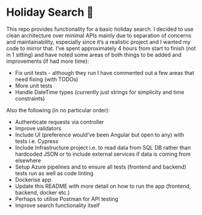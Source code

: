 # Holiday Search 🔎

This repo provides functionality for a basic holiday search. I decided to use clean architecture over minimal APIs mainly due to separation of concerns and maintainability, especially since it’s a realistic project and I wanted my code to mirror that. I’ve spent approximately 4 hours from start to finish (not in 1 sitting) and have noted some areas of both things to be added and improvements (if had more time):

* Fix unit tests - although they run I have commented out a few areas that need fixing (with TODOs)
* More unit tests
* Handle DateTime types (currently just strings for simplicity and time constraints)

Also the following (in no particular order):

* Authenticate requests via controller
* Improve validators
* Include UI (preference would've been Angular but open to any) with tests i.e. Cypress
* Include Infrastructure project i.e. to read data from SQL DB rather than hardcoded JSON or to include external services if data is coming from elsewhere
* Setup Azure pipelines and to ensure all tests (frontend and backend) tests run as well as code linting
* Dockerise app
* Update this README with more detail on how to run the app (frontend, backend, docker etc.)
* Perhaps to utilise Postman for API testing
* Improve search functionality itself
